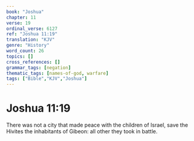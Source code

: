 ```yaml
---
book: "Joshua"
chapter: 11
verse: 19
ordinal_verse: 6127
ref: "Joshua 11:19"
translation: "KJV"
genre: "History"
word_count: 26
topics: []
cross_references: []
grammar_tags: [negation]
thematic_tags: [names-of-god, warfare]
tags: ["Bible","KJV","Joshua"]
---
```


# Joshua 11:19

There was not a city that made peace with the children of Israel, save the Hivites the inhabitants of Gibeon: all other they took in battle.
